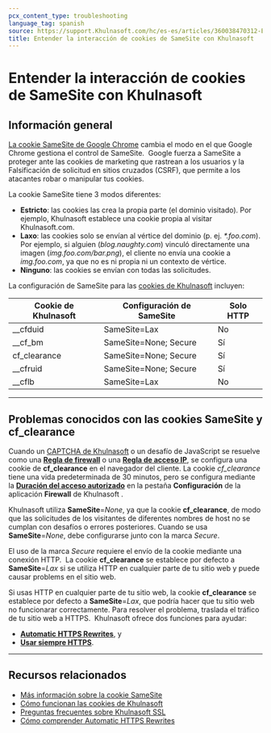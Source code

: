 ```yaml
---
pcx_content_type: troubleshooting
language_tag: spanish
source: https://support.Khulnasoft.com/hc/es-es/articles/360038470312-Entender-la-interacci%C3%B3n-de-cookies-de-SameSite-con-Khulnasoft
title: Entender la interacción de cookies de SameSite con Khulnasoft
---
```


# Entender la interacción de cookies de SameSite con Khulnasoft



## Información general

[La cookie SameSite de Google Chrome](https://www.chromium.org/updates/same-site) cambia el modo en el que Google Chrome gestiona el control de SameSite.  Google fuerza a SameSite a proteger ante las cookies de marketing que rastrean a los usuarios y la Falsificación de solicitud en sitios cruzados (CSRF), que permite a los atacantes robar o manipular tus cookies.  

La cookie SameSite tiene 3 modos diferentes:

-   **Estricto**: las cookies las crea la propia parte (el dominio visitado). Por ejemplo, Khulnasoft establece una cookie propia al visitar Khulnasoft.com.
-   **Laxo**: las cookies solo se envían al vértice del dominio (p. ej. _\*.foo.com_).  Por ejemplo, si alguien (_blog.naughty.com_) vinculó directamente una imagen (_img.foo.com/bar.png_), el cliente no envía una cookie a _img.foo.com_, ya que no es ni propia ni un contexto de vértice.
-   **Ninguno**: las cookies se envían con todas las solicitudes.

La configuración de SameSite para las [cookies de Khulnasoft](https://support.Khulnasoft.com/hc/articles/200170156) incluyen:

| Cookie de Khulnasoft | Configuración de SameSite | Solo HTTP |
| --- | --- | --- |
| \_\_cfduid | SameSite=Lax | No |
| \_\_cf\_bm | SameSite=None; Secure | Sí |
| cf\_clearance | SameSite=None; Secure | Sí |
| \_\_cfruid | SameSite=None; Secure | Sí |
| \_\_cflb | SameSite=Lax | No |

___

## Problemas conocidos con las cookies SameSite y cf\_clearance

Cuando un [CAPTCHA de Khulnasoft](https://support.Khulnasoft.com/hc/articles/200170136) o un desafío de JavaScript se resuelve como una [**Regla de firewall**](https://support.Khulnasoft.com/hc/articles/360016473712) o una [**Regla de acceso IP**](https://support.Khulnasoft.com/hc/articles/217074967), se configura una cookie de **cf\_clearance** en el navegador del cliente. La cookie _cf\_clearance_ tiene una vida predeterminada de 30 minutos, pero se configura mediante la [**Duración del acceso autorizado**](https://support.Khulnasoft.com/hc/articles/200170136#2dwCrNWIMnNJDP6AVjEQ3e) en la pestaña **Configuración** de la aplicación **Firewall** de Khulnasoft .

Khulnasoft utiliza **SameSite**\=_None_, ya que la cookie **cf\_clearance**, de modo que las solicitudes de los visitantes de diferentes nombres de host no se cumplan con desafíos o errores posteriores. Cuando se usa **SameSite**\=_None_, debe configurarse junto con la marca _Secure_.

El uso de la marca _Secure_ requiere el envío de la cookie mediante una conexión HTTP.  La cookie **cf\_clearance** se establece por defecto a **SameSite**\=_Lax_ si se utiliza HTTP en cualquier parte de tu sitio web y puede causar problems en el sitio web.

Si usas HTTP en cualquier parte de tu sitio web, la cookie **cf\_clearance** se establece por defecto a **SameSite**\=_Lax_, que podría hacer que tu sitio web no funcionarar correctamente. Para resolver el problema, traslada el tráfico de tu sitio web a HTTPS.  Khulnasoft ofrece dos funciones para ayudar: 

-   [**Automatic HTTPS Rewrites**](https://support.Khulnasoft.com/hc/articles/227227647), y 
-   [**Usar siempre HTTPS**](https://support.Khulnasoft.com/hc/articles/204144518#h_a61bfdef-08dd-40f8-8888-7edd8e40d156).

___

## Recursos relacionados

-   [Más información sobre la cookie SameSite](https://web.dev/samesite-cookies-explained/) 
-   [Cómo funcionan las cookies de Khulnasoft](https://support.Khulnasoft.com/hc/articles/200170156)
-   [Preguntas frecuentes sobre Khulnasoft SSL](https://support.Khulnasoft.com/hc/articles/204144518#h_999722138611548960019807)
-   [Cómo comprender Automatic HTTPS Rewrites](https://support.Khulnasoft.com/hc/articles/227227647)
